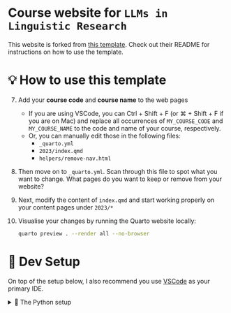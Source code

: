 # Course website for `LLMs in Linguistic Research`

This website is forked from [this template](https://github.com/jonjoncardoso/quarto-template-for-university-courses). Check out their README for instructions on how to use the template. 

# 💡 How to use this template
7. Add your **course code** and **course name** to the web pages

    - If you are using VSCode, you can Ctrl + Shift + F (or ⌘ + Shift + F if you are on Mac) and replace all occurrences of `MY_COURSE_CODE` and `MY_COURSE_NAME` to the code and name of your course, respectively.
    - Or, you can manually edit those in the following files:
        - `_quarto.yml`
        - `2023/index.qmd`
        - `helpers/remove-nav.html`

8. Then move on to `_quarto.yml`. Scan through this file to spot what you want to change. What pages do you want to keep or remove from your website?

9. Next, modify the content of `index.qmd` and start working properly on your content pages under `2023/*`

10. Visualise your changes by running the Quarto website locally:

    ```bash
    quarto preview . --render all --no-browser
    ```
</details>

# 🧰 Dev Setup

On top of the setup below, I also recommend you use [VSCode](https://code.visualstudio.com/Download) as your primary IDE.

<details><summary>🐍 The Python setup</summary>

## 🕸️ Publishing the website

I recommend you set up a **GitHub Action** for this. Just follow the instructions in the official [Quarto instructions](https://quarto.org/docs/publishing/github-pages.html#publish-action).

💡 This template already comes with a GitHub workflow setup. You can find it in the [.github/workflows/publish.yml_](.github/workflows/publish.yml_) file. You just need to rename it to `.github/workflows/publish.yml` (remove the underscore at the end)

</details>